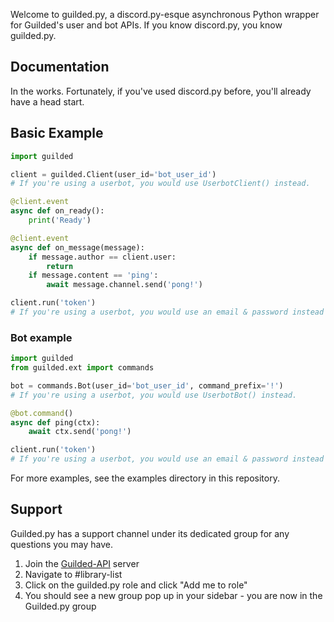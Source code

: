 Welcome to guilded.py, a discord.py-esque asynchronous Python wrapper for Guilded's user and bot APIs. If you know discord.py, you know guilded.py.

## Documentation

In the works. Fortunately, if you've used discord.py before, you'll already have a head start.

## Basic Example

```py
import guilded

client = guilded.Client(user_id='bot_user_id')
# If you're using a userbot, you would use UserbotClient() instead.

@client.event
async def on_ready():
    print('Ready')

@client.event
async def on_message(message):
    if message.author == client.user:
        return
    if message.content == 'ping':
        await message.channel.send('pong!')

client.run('token')
# If you're using a userbot, you would use an email & password instead of an access token.
```

### Bot example

```py
import guilded
from guilded.ext import commands

bot = commands.Bot(user_id='bot_user_id', command_prefix='!')
# If you're using a userbot, you would use UserbotBot() instead.

@bot.command()
async def ping(ctx):
    await ctx.send('pong!')

client.run('token')
# If you're using a userbot, you would use an email & password instead of an access token.
```

For more examples, see the examples directory in this repository.

## Support

Guilded.py has a support channel under its dedicated group for any questions you may have.

1. Join the [Guilded-API](https://community.guildedapi.com) server
2. Navigate to #library-list
3. Click on the guilded.py role and click "Add me to role"
4. You should see a new group pop up in your sidebar - you are now in the Guilded.py group
